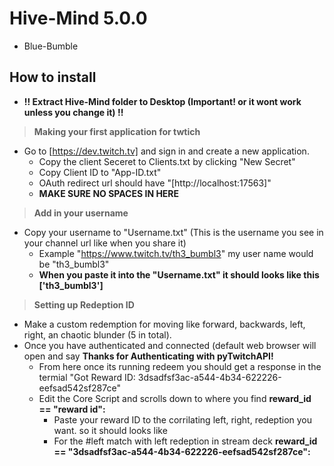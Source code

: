 # Hive-Mind 5.0.0
 
- Blue-Bumble

## How to install
- **!! Extract Hive-Mind folder to Desktop (Important! or it wont work unless you change it) !!**

> **Making your first application for twtich** 
> 
* Go to [https://dev.twitch.tv] and sign in and create a new application.
  *  Copy the client Seceret to Clients.txt by clicking "New Secret" 
  *  Copy Client ID to "App-ID.txt"
  *  OAuth redirect url should have "[http://localhost:17563]"
  *  **MAKE SURE NO SPACES IN HERE**
  
> **Add in your username** 
> 
* Copy your username to "Username.txt" (This is the username you see in your channel url like when you share it)
	*  Example "https://www.twitch.tv/th3_bumbl3" my user name would be "th3_bumbl3"
	*  **When you paste it into the "Username.txt" it should looks like this ['th3_bumbl3']**

> **Setting up Redeption ID** 

* Make a custom redemption for moving like forward, backwards, left, right, an chaotic blunder (5 in total).
* Once you have authenticated and connected (default web browser will open and say **Thanks for Authenticating with pyTwitchAPI!**
	*  From here once its running redeem you should get a response in the termial "Got Reward ID: 3dsadfsf3ac-a544-4b34-622226-eefsad542sf287ce"
	*  Edit the Core Script and scrolls down to where you find **reward_id == "reward id":**
		* Paste your reward ID to the corrilating left, right, redeption you want. so it should looks like   
		* For the #left match with left redeption in stream deck **reward_id == "3dsadfsf3ac-a544-4b34-622226-eefsad542sf287ce":**
